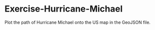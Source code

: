 # Exercise-Hurricane-Michael
Plot the path of Hurricane Michael onto the US map in the GeoJSON file.
